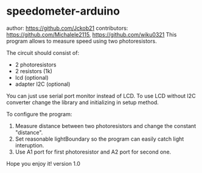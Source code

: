 # speedometer-arduino

author: https://github.com/Jckob21
contributors: https://github.com/Michalele2115, https://github.com/wiku0321
This program allows to measure speed using two photoresistors.

The circuit should consist of:
- 2 photoresistors
- 2 resistors (1k)
- lcd (optional)
- adapter I2C (optional)

You can just use serial port monitor instead of LCD.
To use LCD without I2C converter change the library and initializing in setup method.

To configure the program:
1. Measure distance between two photoresistors and change the constant "distance".
2. Set reasonable lightBoundary so the program can easily catch light interuption.
3. Use A1 port for first photoresistor and A2 port for second one.

Hope you enjoy it!
version 1.0
